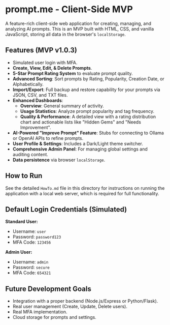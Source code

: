 # prompt.me - Client-Side MVP

A feature-rich client-side web application for creating, managing, and analyzing AI prompts. This is an MVP built with HTML, CSS, and vanilla JavaScript, storing all data in the browser's `localStorage`.

## Features (MVP v1.0.3)
- Simulated user login with MFA.
- **Create, View, Edit, & Delete Prompts**.
- **5-Star Prompt Rating System** to evaluate prompt quality.
- **Advanced Sorting**: Sort prompts by Rating, Popularity, Creation Date, or Alphabetically.
- **Import/Export**: Full backup and restore capability for your prompts via JSON, CSV, and TXT files.
- **Enhanced Dashboards**:
  - **Overview**: General summary of activity.
  - **Usage Statistics**: Analyze prompt popularity and tag frequency.
  - **Quality & Performance**: A detailed view with a rating distribution chart and actionable lists like "Hidden Gems" and "Needs Improvement".
- **AI-Powered "Improve Prompt" Feature**: Stubs for connecting to Ollama or OpenAI APIs to refine prompts.
- **User Profile & Settings**: Includes a Dark/Light theme switcher.
- **Comprehensive Admin Panel**: For managing global settings and auditing content.
- **Data persistence** via browser `localStorage`.

## How to Run
See the detailed `HowTo.md` file in this directory for instructions on running the application with a local web server, which is required for full functionality.

## Default Login Credentials (Simulated)
**Standard User:**
- Username: `user`
- Password: `password123`
- MFA Code: `123456`

**Admin User:**
- Username: `admin`
- Password: `secure`
- MFA Code: `654321`

## Future Development Goals
- Integration with a proper backend (Node.js/Express or Python/Flask).
- Real user management (Create, Update, Delete users).
- Real MFA implementation.
- Cloud storage for prompts and settings.